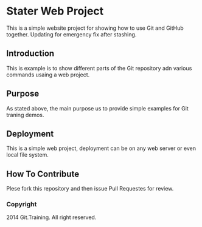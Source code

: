 # Stater Web Project

This is a simple website project for showing how to use Git and GitHub together. Updating for emergency fix after stashing.

## Introduction

This is example is to show different parts of the Git repository adn various commands usaing a web project.

## Purpose

As stated above, the main purpose us to provide simple examples for Git traning demos.

## Deployment

This is a simple web project, deployment can be on any web server or even local file system.

## How To Contribute

Plese fork this repository and then issue Pull Requestes for review.

### Copyright

2014 Git.Training. All right reserved.